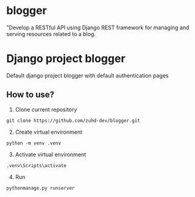 # blogger

"Develop a RESTful API using Django REST framework for managing and serving resources related to a blog.

# Django project blogger
Default django project blogger with default authentication pages

## How to use?
1) Clone current repository

`git clone https://github.com/zuhd-dev/blogger.git`

2) Create virtual environment

`python -m venv .venv`

3) Activate virtual environment

`.venv\Scripts\activate`

4) Run 

`pythonmanage.py runserver`

